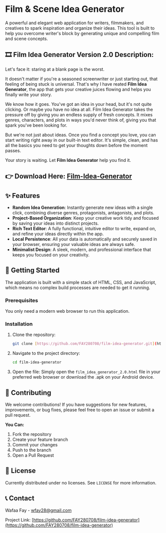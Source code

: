 # Film & Scene Idea Generator

A powerful and elegant web application for writers, filmmakers, and creatives to spark inspiration and organize their ideas. This tool is built to help you overcome writer's block by generating unique and compelling film and scene concepts.

## 🎞️ Film Idea Generator Version 2.0 Description: 

Let's face it: staring at a blank page is the worst.

It doesn't matter if you're a seasoned screenwriter or just starting out, that feeling of being stuck is universal. That's why I have reated **Film Idea Generator**, the app that gets your creative juices flowing and helps you finally write your story.

We know how it goes. You've got an idea in your head, but it's not quite clicking. Or maybe you have no idea at all. Film Idea Generator takes the pressure off by giving you an endless supply of fresh concepts. It mixes genres, characters, and plots in ways you'd never think of, giving you that spark you've been looking for.

But we're not just about ideas. Once you find a concept you love, you can start writing right away in our built-in text editor. It's simple, clean, and has all the basics you need to get your thoughts down before the moment passes.

Your story is waiting. Let **Film Idea Generator** help you find it.

## 👉 Download Here: [Film-Idea-Generator](https://github.com/FAY280708/Film-Idea-Generator/blob/main/FILM_IDEA_GENERATOR_2.0.html)

## ✨ Features

-   **Random Idea Generation**: Instantly generate new ideas with a single click, combining diverse genres, protagonists, antagonists, and plots.
-   **Project-Based Organization**: Keep your creative work tidy and focused by saving your ideas into distinct projects.
-   **Rich Text Editor**: A fully functional, intuitive editor to write, expand on, and refine your ideas directly within the app.
-   **Local Persistence**: All your data is automatically and securely saved in your browser, ensuring your valuable ideas are always safe.
-   **Minimalist Design**: A sleek, modern, and professional interface that keeps you focused on your creativity.

## 🚀 Getting Started

The application is built with a simple stack of HTML, CSS, and JavaScript, which means no complex build processes are needed to get it running.

### Prerequisites

You only need a modern web browser to run this application.

### Installation

1.  Clone the repository:
    ```sh
    git clone [https://github.com/FAY280708/film-idea-generator.git](https://github.com/FAY280708/film-idea-generator.git)
    ```
2.  Navigate to the project directory:
    ```sh
    cd film-idea-generator
    ```
3.  Open the file:
    Simply open the `film_idea_generator_2.0.html` file in your preferred web browser or download the .apk on your Android device.

## 🤝 Contributing

We welcome contributions! If you have suggestions for new features, improvements, or bug fixes, please feel free to open an issue or submit a pull request.

**You Can:**
1.  Fork the repository
2.  Create your feature branch
3.  Commit your changes
4.  Push to the branch
5.  Open a Pull Request

## 📄 License

Currently distributed under no licenses. See `LICENSE` for more information.

## 📞 Contact

Wafaa Fay - wfay28@gmail.com

Project Link: [https://github.com/FAY280708/film-idea-generator](https://github.com/FAY280708/film-idea-generator)
